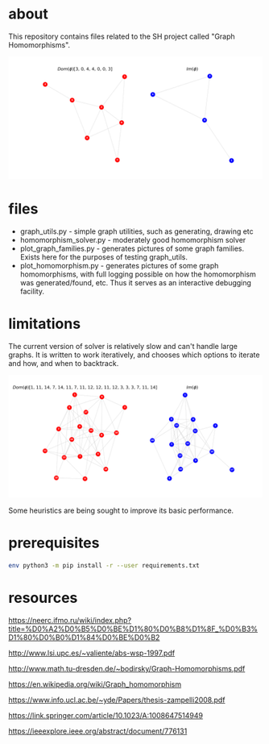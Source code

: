 # about

This repository contains files related to the SH project called "Graph Homomorphisms".

![homomorphism](/images/homomorphism.png)

# files

* graph_utils.py - simple graph utilities, such as generating, drawing etc
* homomorphism_solver.py - moderately good homomorphism solver
* plot_graph_families.py - generates pictures of some graph families. Exists here for the purposes of testing graph_utils.
* plot_homomorphism.py - generates pictures of some graph homomorphisms, with full logging possible on how the homomorphism was generated/found, etc. Thus it serves as an interactive debugging facility.

# limitations

The current version of solver is relatively slow and can't handle large graphs. It is written to work iteratively, and chooses which options to iterate and how, and when to backtrack.

![homomorphism-18](/images/homomorphism-18.png)

Some heuristics are being sought to improve its basic performance.

# prerequisites

```bash
env python3 -m pip install -r --user requirements.txt
```

# resources

https://neerc.ifmo.ru/wiki/index.php?title=%D0%A2%D0%B5%D0%BE%D1%80%D0%B8%D1%8F_%D0%B3%D1%80%D0%B0%D1%84%D0%BE%D0%B2

http://www.lsi.upc.es/~valiente/abs-wsp-1997.pdf

http://www.math.tu-dresden.de/~bodirsky/Graph-Homomorphisms.pdf

https://en.wikipedia.org/wiki/Graph_homomorphism

https://www.info.ucl.ac.be/~yde/Papers/thesis-zampelli2008.pdf

https://link.springer.com/article/10.1023/A:1008647514949

https://ieeexplore.ieee.org/abstract/document/776131